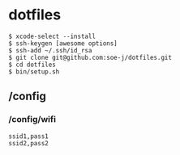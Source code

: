 # dotfiles
~~~
$ xcode-select --install
$ ssh-keygen [awesome options]
$ ssh-add ~/.ssh/id_rsa
$ git clone git@github.com:soe-j/dotfiles.git
$ cd dotfiles
$ bin/setup.sh
~~~

## /config
### /config/wifi
~~~csv
ssid1,pass1
ssid2,pass2
~~~
